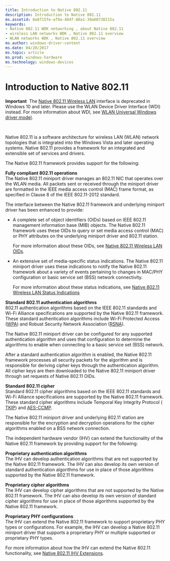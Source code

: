 ```yaml
---
title: Introduction to Native 802.11
description: Introduction to Native 802.11
ms.assetid: 8a8f15fe-af9a-484f-80a1-39a60738215a
keywords:
- Native 802.11 WDK networking , about Native 802.11
- wireless LAN networks WDK , Native 802.11 overview
- WLAN networks WDK , Native 802.11 overview
ms.author: windows-driver-content
ms.date: 04/20/2017
ms.topic: article
ms.prod: windows-hardware
ms.technology: windows-devices
---
```


# Introduction to Native 802.11


**Important**  The [Native 802.11 Wireless LAN](native-802-11-wireless-lan4.md) interface is deprecated in Windows 10 and later. Please use the WLAN Device Driver Interface (WDI) instead. For more information about WDI, see [WLAN Universal Windows driver model](wifi-universal-driver-model.md).

 

Native 802.11 is a software architecture for wireless LAN (WLAN) network topologies that is integrated into the Windows Vista and later operating systems. Native 802.11 provides a framework for an integrated and extensible set of services and drivers.

The Native 802.11 framework provides support for the following:

<a href="" id="fully-compliant-802-11-operations"></a>**Fully compliant 802.11 operations**  
The Native 802.11 miniport driver manages an 802.11 NIC that operates over the WLAN media. All packets sent or received through the miniport driver are formatted in the IEEE media access control (MAC) frame format, as specified in Clause 8 of the IEEE 802.11-2012 standard.

The interface between the Native 802.11 framework and underlying miniport driver has been enhanced to provide:

-   A complete set of object identifiers (OIDs) based on IEEE 802.11 management information base (MIB) objects. The Native 802.11 framework uses these OIDs to query or set media access control (MAC) or PHY attributes on the underlying miniport driver and 802.11 station.

    For more information about these OIDs, see [Native 802.11 Wireless LAN OIDs](https://msdn.microsoft.com/library/windows/hardware/ff560691).

-   An extensive set of media-specific status indications. The Native 802.11 miniport driver uses these indications to notify the Native 802.11 framework about a variety of events pertaining to changes in MAC/PHY configuration or basic service set (BSS) network connectivity.

    For more information about these status indications, see [Native 802.11 Wireless LAN Status Indications](https://msdn.microsoft.com/library/windows/hardware/ff560692)

<a href="" id="standard-802-11-authentication-algorithms"></a>**Standard 802.11 authentication algorithms**  
802.11 authentication algorithms based on the IEEE 802.11 standards and Wi-Fi Alliance specifications are supported by the Native 802.11 framework. These standard authentication algorithms include Wi-Fi Protected Access ([WPA](wpa.md)) and Robust Security Network Association ([RSNA](rsna.md)).

The Native 802.11 miniport driver can be configured for any supported authentication algorithm and uses that configuration to determine the algorithms to enable when connecting to a basic service set (BSS) network.

After a standard authentication algorithm is enabled, the Native 802.11 framework processes all security packets for the algorithm and is responsible for deriving cipher keys through the authentication algorithm. All cipher keys are then downloaded to the Native 802.11 miniport driver through set requests of Native 802.11 OIDs.

<a href="" id="standard-802-11-cipher"></a>**Standard 802.11 cipher**  
Standard 802.11 cipher algorithms based on the IEEE 802.11 standards and Wi-Fi Alliance specifications are supported by the Native 802.11 framework. These standard cipher algorithms include Temporal Key Integrity Protocol ( [TKIP](tkip.md)) and [AES-CCMP](aes-ccmp.md).

The Native 802.11 miniport driver and underlying 802.11 station are responsible for the encryption and decryption operations for the cipher algorithms enabled on a BSS network connection.

The independent hardware vendor (IHV) can extend the functionality of the Native 802.11 framework by providing support for the following:

<a href="" id="proprietary-authentication-algorithms"></a>**Proprietary authentication algorithms**  
The IHV can develop authentication algorithms that are not supported by the Native 802.11 framework. The IHV can also develop its own version of standard authentication algorithms for use in place of those algorithms supported by the Native 802.11 framework.

<a href="" id="proprietary-cipher-algorithms"></a>**Proprietary cipher algorithms**  
The IHV can develop cipher algorithms that are not supported by the Native 802.11 framework. The IHV can also develop its own version of standard cipher algorithms for use in place of those algorithms supported by the Native 802.11 framework.

<a href="" id="proprietary-phy-configurations"></a>**Proprietary PHY configurations**  
The IHV can extend the Native 802.11 framework to support proprietary PHY types or configurations. For example, the IHV can develop a Native 802.11 miniport driver that supports a proprietary PHY or multiple supported or proprietary PHY types.

For more information about how the IHV can extend the Native 802.11 functionality, see [Native 802.11 IHV Extensions](native-802-11-ihv-extensions.md).

 

 





